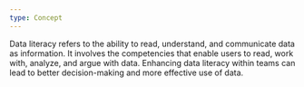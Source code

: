 ```yaml
---
type: Concept
---
```


Data literacy refers to the ability to read, understand, and communicate data as information. It involves the competencies that enable users to read, work with, analyze, and argue with data. Enhancing data literacy within teams can lead to better decision-making and more effective use of data.